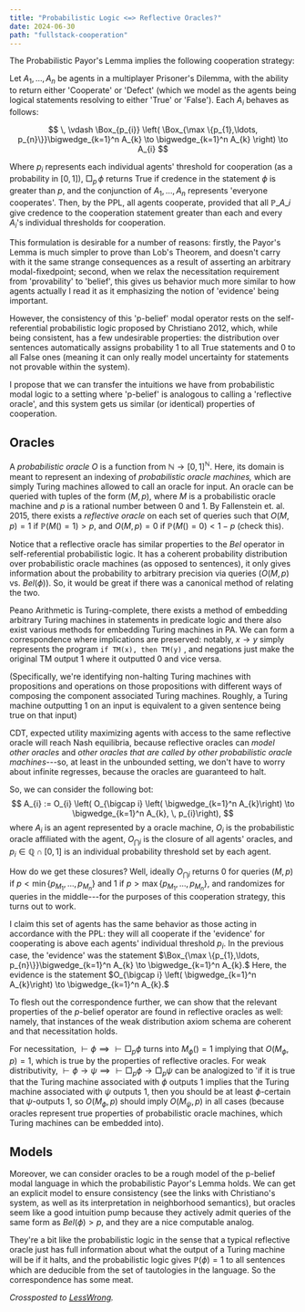 ```yaml
---
title: "Probabilistic Logic <=> Reflective Oracles?"
date: 2024-06-30
path: "fullstack-cooperation"
---
```


The Probabilistic Payor's Lemma implies the following cooperation strategy:

Let $A_{1}, \ldots, A_{n}$ be agents in a multiplayer Prisoner's Dilemma, with the ability to return either 'Cooperate' or 'Defect' (which we model as the agents being logical statements resolving to either 'True' or 'False').  Each $A_{i}$ behaves as follows:

$$ 
\, \vdash \Box_{p_{i}} \left( \Box_{\max \{p_{1},\ldots, p_{n}\}}\bigwedge_{k=1}^n A_{k} \to \bigwedge_{k=1}^n A_{k} \right) \to A_{i}
$$

Where $p_i$ represents each individual agents' threshold for cooperation (as a probability in $[0,1]$), $\Box_p \, \phi$ returns True if credence in the statement $\phi$ is greater than $p,$ and the conjunction of $A_{1}, \ldots, A_{n}$ represents 'everyone cooperates'. Then, by the PPL, all agents cooperate, provided that all $\mathbb{P}\_{A\_{i}}$ give credence to the cooperation statement greater than each and every $A_{i}$'s individual thresholds for cooperation.
 
This formulation is desirable for a number of reasons: firstly, the Payor's Lemma is much simpler to prove than Lob's Theorem, and doesn't carry with it the same strange consequences as a result of asserting an arbitrary modal-fixedpoint; second, when we relax the necessitation requirement from 'provability' to 'belief', this gives us behavior much more similar to how agents actually I read it as it emphasizing the notion of 'evidence' being important.

However, the consistency of this 'p-belief' modal operator rests on the self-referential probabilistic logic proposed by Christiano 2012, which, while being consistent, has a few undesirable properties: the distribution over sentences automatically assigns probability 1 to all True statements and 0 to all False ones (meaning it can only really model uncertainty for statements not provable within the system).

I propose that we can transfer the intuitions we have from probabilistic modal logic to a setting where 'p-belief' is analogous to calling a 'reflective oracle', and this system gets us similar (or identical) properties of cooperation.

<h2>Oracles</h2>

A *probabilistic oracle* $O$ is a function from $\mathbb{N} \to [0,1]^\mathbb{N}.$ Here, its domain is meant to represent an indexing of *probabilistic oracle machines,* which are simply Turing machines allowed to call an oracle for input. An oracle can be queried with tuples of the form $(M, p),$ where $M$ is a probabilistic oracle machine and $p$ is a rational number between 0 and 1. By Fallenstein et. al. 2015, there exists a *reflective oracle* on each set of queries such that $O(M,p) = 1$ if $\mathbb{P}(M() = 1) > p,$ and $O(M,p) = 0$ if $\mathbb{P}(M() = 0) < 1-p$ (check this).

Notice that a reflective oracle has similar properties to the $Bel$ operator in self-referential probabilistic logic. It has a coherent probability distribution over probabilistic oracle machines (as opposed to sentences), it only gives information about the probability to arbitrary precision via queries ($O(M,p)$ vs. $Bel(\phi)$). So, it would be great if there was a canonical method of relating the two. 

Peano Arithmetic is Turing-complete, there exists a method of embedding arbitrary Turing machines in statements in predicate logic and there also exist various methods for embedding Turing machines in PA. We can form a correspondence where implications are preserved: notably, $x\to y$ simply represents the program ```if TM(x), then TM(y)``` , and negations just make the original TM output 1 where it outputted 0 and vice versa. 

(Specifically, we're identifying non-halting Turing machines with propositions and operations on those propositions with different ways of composing the component associated Turing machines. Roughly, a Turing machine outputting 1 on an input is equivalent to a given sentence being true on that input)

CDT, expected utility maximizing agents with access to the same reflective oracle will reach Nash equilibria, because reflective oracles can *model other oracles* and *other oracles that are called by other probabilistic oracle machines*---so, at least in the unbounded setting, we don't have to worry about infinite regresses, because the oracles are guaranteed to halt.

So, we can consider the following bot:
$$
A_{i} := O_{i} \left( O_{\bigcap i} \left( \bigwedge_{k=1}^n A_{k}\right) \to \bigwedge_{k=1}^n A_{k}, \, p_{i}\right),
$$
where $A_i$ is an agent represented by a oracle machine, $O_i$ is the probabilistic oracle affiliated with the agent, $O_{\bigcap i}$ is the closure of all agents' oracles, and $p_{i} \in \mathbb{Q} \cap [0,1]$ is an individual probability threshold set by each agent. 

How do we get these closures? Well, ideally $O_{\bigcap i}$ returns $0$ for queries $(M,p)$ if $p < \min\{p_{M_1}, \ldots, p_{M_n}\}$ and $1$ if $p > \max \{p_{M_1}, \ldots, p_{M_n}\},$ and randomizes for queries in the middle---for the purposes of this cooperation strategy, this turns out to work. 

I claim this set of agents has the same behavior as those acting in accordance with the PPL: they will all cooperate if the 'evidence' for cooperating is above each agents' individual threshold $p_i.$ In the previous case, the 'evidence' was the statement $\Box_{\max \{p_{1},\ldots, p_{n}\}}\bigwedge_{k=1}^n A_{k} \to \bigwedge_{k=1}^n A_{k}.$ Here, the evidence is the statement $O_{\bigcap i} \left( \bigwedge_{k=1}^n A_{k}\right) \to \bigwedge_{k=1}^n A_{k}.$

To flesh out the correspondence further, we can show that the relevant properties of the $p$-belief operator are found in reflective oracles as well: namely, that instances of the weak distribution axiom schema are coherent and that necessitation holds. 

For necessitation, $\vdash \phi \implies \vdash \Box_{p}\phi$ turns into $M_{\phi}() = 1$ implying that $O(M_{\phi},p)=1,$ which is true by the properties of reflective oracles. For weak distributivity, $\vdash \phi \to \psi \implies \vdash \Box_{p} \phi \to \Box_{p}\psi$ can be analogized to 'if it is true that the Turing machine associated with $\phi$ outputs 1 implies that the Turing machine associated with $\psi$ outputs 1, then you should be at least $\phi$-certain that $\psi$-outputs 1, so $O(M_{\phi},p)$ should imply $O(M_{\psi}, p)$ in all cases (because oracles represent true properties of probabilistic oracle machines, which Turing machines can be embedded into).

<h2>Models</h2>

Moreover, we can consider oracles to be a rough model of the p-belief modal language in which the probabilistic Payor's Lemma holds. We can get an explicit model to ensure consistency (see the links with Christiano's system, as well as its interpretation in neighborhood semantics), but oracles seem like a good intuition pump because they actively admit queries of the same form as $Bel(\phi)>p,$ and they are a nice computable analog.  

They're a bit like the probabilistic logic in the sense that a typical reflective oracle just has full information about what the output of a Turing machine will be if it halts, and the probabilistic logic gives $\mathbb{P}(\phi)=1$ to all sentences which are deducible from the set of tautologies in the language. So the correspondence has some meat.  

*Crossposted to [LessWrong](https://www.lesswrong.com/posts/HZusY5jPYvpmkTkZD/probabilistic-logic-less-than-greater-than-oracles).*